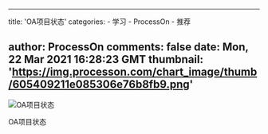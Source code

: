 
---
title: 'OA项目状态'
categories: 
    - 学习
    - ProcessOn
    - 推荐

author: ProcessOn
comments: false
date: Mon, 22 Mar 2021 16:28:23 GMT
thumbnail: 'https://img.processon.com/chart_image/thumb/605409211e085306e76b8fb9.png'
---

<div>   
<img class="thumb" alt="OA项目状态" src="https://img.processon.com/chart_image/thumb/605409211e085306e76b8fb9.png" referrerpolicy="no-referrer">
<p>OA项目状态</p>  
</div>
            